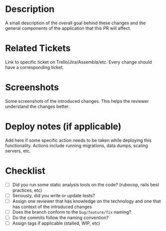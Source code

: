 # Description

A small description of the overall goal behind these changes and the general components of the application that this PR will affect.

# Related Tickets

Link to specific ticket on Trello/Jira/Assembla/etc. Every change should have a corresponding ticket.

# Screenshots

Some screenshots of the introduced changes. This helps the reviewer understand the changes better.

# Deploy notes (if applicable)

Add here if some specific action needs to be taken while deploying this functionality. Actions include running migrations, data dumps, scaling servers, etc.

# Checklist

- [ ] Did you run some static analysis tools on the code? (rubocop, rails best practices, etc)
- [ ] Seriously, did you write or update tests?
- [ ] Assign one reviewer that has knowledge on the technology and one that has context of the introduced changes
- [ ] Does the branch conform to the `bug/feature/fix` naming?
- [ ] Do the commits follow the naming convention?
- [ ] Assign tags if applicable (stalled, WIP, etc)
